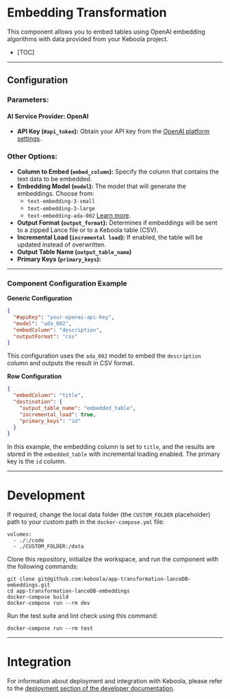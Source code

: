 # Embedding Transformation

This component allows you to embed tables using OpenAI embedding algorithms with data provided from your Keboola project.

- [TOC]

---

## Configuration

### Parameters:

#### AI Service Provider: OpenAI

- **API Key (`#api_token`):** Obtain your API key from the [OpenAI platform settings](https://platform.openai.com/account/api-keys).

### Other Options:
- **Column to Embed (`embed_column`):** Specify the column that contains the text data to be embedded.
- **Embedding Model (`model`):** The model that will generate the embeddings. Choose from:
  - `text-embedding-3-small`
  - `text-embedding-3-large`
  - `text-embedding-ada-002` [Learn more](https://platform.openai.com/docs/models/embeddings).
- **Output Format (`output_format`):** Determines if embeddings will be sent to a zipped Lance file or to a Keboola table (CSV).
- **Incremental Load (`incremental load`):** If enabled, the table will be updated instead of overwritten.
- **Output Table Name (`output_table_name`)**
- **Primary Keys (`primary_keys`):**

---

### Component Configuration Example

**Generic Configuration**

```json
{
  "#apiKey": "your-openai-api-key",
  "model": "ada_002",
  "embedColumn": "description",
  "outputFormat": "csv"
}
```

This configuration uses the `ada_002` model to embed the `description` column and outputs the result in CSV format.

**Row Configuration**

```json
{
  "embedColumn": "title",
  "destination": {
    "output_table_name": "embedded_table",
    "incremental_load": true,
    "primary_keys": "id"
  }
}
```

In this example, the embedding column is set to `title`, and the results are stored in the `embedded_table` with incremental loading enabled. The primary key is the `id` column.

---

# Development

If required, change the local data folder (the `CUSTOM_FOLDER` placeholder) path to your custom path in the `docker-compose.yml` file:

```
volumes:
  - ./:/code
  - ./CUSTOM_FOLDER:/data
```

Clone this repository, initialize the workspace, and run the component with the following commands:

```
git clone git@github.com:keboola/app-transformation-lanceDB-embeddings.git
cd app-transformation-lanceDB-embeddings
docker-compose build
docker-compose run --rm dev
```

Run the test suite and lint check using this command:

```
docker-compose run --rm test
```

---

# Integration

For information about deployment and integration with Keboola, please refer to the [deployment section of the developer documentation](https://developers.keboola.com/extend/component/deployment/).